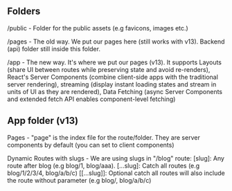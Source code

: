 ## Folders

/public - Folder for the public assets (e.g favicons, images etc.)

/pages - The old way. We put our pages here (still works with v13). Backend (api) folder still inside this folder.

/app - The new way. It's where we put our pages (v13). It supports Layouts (share UI between routes while preserving state and avoid re-renders), React's Server Components (combine client-side apps with the traditional server rendering), streaming (display instant loading states and stream in units of UI as they are rendered), Data Fetching (async Server Components and extended fetch API enables component-level fetching)

## App folder (v13)

Pages - "page" is the index file for the route/folder. They are server components by default (you can set to client components)

Dynamic Routes with slugs - We are using slugs in "/blog" route:
\[slug]: Any route after blog (e.g blog/1, blog/aaa).
\[...slug]: Catch all routes (e.g blog/1/2/3/4, blog/a/b/c)
\[[...slug]]: Optional catch all routes will also include the route without parameter (e.g blog/, blog/a/b/c)

<!--
```bash
code
``` -->
